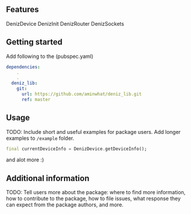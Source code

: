 ## Features

DenizDevice
DenizInit
DenizRouter
DenizSockets

## Getting started

Add following to the (pubspec.yaml)

```yml
dependencies:
    .
    .
  deniz_lib:
    git:
      url: https://github.com/aminwhat/deniz_lib.git
      ref: master

```

## Usage

TODO: Include short and useful examples for package users. Add longer examples
to `/example` folder.

```dart
final currentDeviceInfo = DenizDevice.getDeviceInfo();
```

and alot more :)

## Additional information

TODO: Tell users more about the package: where to find more information, how to
contribute to the package, how to file issues, what response they can expect
from the package authors, and more.
